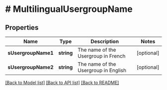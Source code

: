 # # MultilingualUsergroupName

## Properties

Name | Type | Description | Notes
------------ | ------------- | ------------- | -------------
**sUsergroupName1** | **string** | The name of the Usergroup in French | [optional]
**sUsergroupName2** | **string** | The name of the Usergroup in English | [optional]

[[Back to Model list]](../../README.md#models) [[Back to API list]](../../README.md#endpoints) [[Back to README]](../../README.md)
